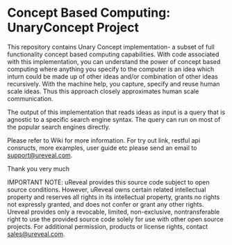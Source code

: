 # Concept Based Computing: UnaryConcept Project

This repository contains Unary Concept implementation- a subset of full functionality concept based computing capabilities. With code associated with this implementation, you can understand the power of concept based computing where anything you specify to the computer is an idea which inturn could be made up of other ideas and/or combination of other ideas recursively. With the machine help, you capture, specify and reuse human scale ideas. Thus this approach closely approximates human scale communication.

The output of this implementation that reads ideas as input is a query that is agnostic to a specific search engine syntax. The query can run on most of the popular search engines directly.

Please refer to Wiki for more information. For try out link, restful api consructs, more examples, user guide etc please send an email to support@ureveal.com.

Thank you very much

IMPORTANT NOTE:
uReveal provides this source code subject to open source conditions. However, uReveal owns certain related intellectual property and reserves all rights in its intellectual property, grants no rights not expressly granted, and does not confer or grant any other rights. Ureveal provides only a revocable, limited, non-exclusive, nontransferable right to use the provided source code solely for use with other open source projects. For additional permission, products or license rights, contact sales@ureveal.com.
